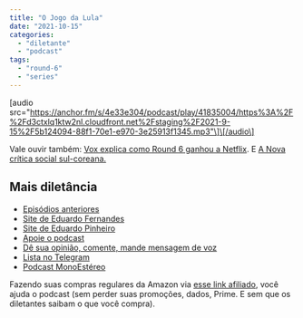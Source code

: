 ```yaml
---
title: "O Jogo da Lula"
date: "2021-10-15"
categories: 
  - "diletante"
  - "podcast"
tags: 
  - "round-6"
  - "series"
---
```


\[audio src="https://anchor.fm/s/4e33e304/podcast/play/41835004/https%3A%2F%2Fd3ctxlq1ktw2nl.cloudfront.net%2Fstaging%2F2021-9-15%2F5b124094-88f1-70e1-e970-3e25913f1345.mp3"\]\[/audio\]

Vale ouvir também: [Vox explica como Round 6 ganhou a Netflix](https://podcasts.apple.com/us/podcast/how-squid-game-won-netflix/id1346207297?i=1000538627284). E [A Nova crítica social sul-coreana.](https://eduf.me/a-nova-critica-social-coreana/)

## Mais diletância

- [Episódios anteriores](https://eduf.me/diletante/)
- [Site de Eduardo Fernandes](https://eduf.me/)
- [Site de Eduardo Pinheiro](https://tzal.org/)
- [Apoie o podcast](https://eduf.me/apoie/)
- [Dê sua opinião, comente, mande mensagem de voz](https://eduf.me/contato/)
- [Lista no Telegram](https://t.me/edufme)
- [Podcast MonoEstéreo](https://eduf.me/monoestereo/)

Fazendo suas compras regulares da Amazon via [esse link afiliado](https://www.amazon.com.br/?tag=eduf-20), você ajuda o podcast (sem perder suas promoções, dados, Prime. E sem que os diletantes saibam o que você compra).

